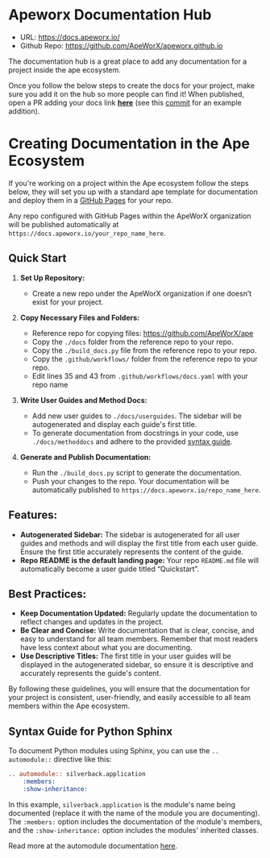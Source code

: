 # Apeworx Documentation Hub

- URL: https://docs.apeworx.io/
- Github Repo: https://github.com/ApeWorX/apeworx.github.io

The documentation hub is a great place to add any documentation for a project inside the ape ecosystem.

Once you follow the below steps to create the docs for your project, make sure you add it on the hub so more people can find it! When published, open a PR adding your docs link [**here**](https://github.com/ApeWorX/apeworx.github.io/blob/main/src/App.js#L12) (see this [commit](https://github.com/ApeWorX/apeworx.github.io/pull/6/commits/99e2680b4538a934d8b224376a72549ea741fa1e) for an example addition).

# Creating Documentation in the Ape Ecosystem

If you're working on a project within the Ape ecosystem follow the steps below, they will set you up with a standard ape template for documentation and deploy them in a [GitHub Pages](https://pages.github.com/) for your repo.

Any repo configured with GitHub Pages within the ApeWorX organization will be published automatically at `https://docs.apeworx.io/your_repo_name_here`.

## Quick Start

1. **Set Up Repository:**
   - Create a new repo under the ApeWorX organization if one doesn’t exist for your project.

2. **Copy Necessary Files and Folders:**
   - Reference repo for copying files: https://github.com/ApeWorX/ape
   - Copy the `./docs` folder from the reference repo to your repo.
   - Copy the `./build_docs.py` file from the reference repo to your repo.
   - Copy the `.github/workflows/` folder from the reference repo to your repo.
   - Edit lines 35 and 43 from `.github/workflows/docs.yaml` with your repo name

4. **Write User Guides and Method Docs:**
   - Add new user guides to `./docs/userguides`. The sidebar will be autogenerated and display each guide's first title.
   - To generate documentation from docstrings in your code, use `./docs/methoddocs` and adhere to the provided [syntax guide](#Syntax-Guide-for-Python-Sphinx).

5. **Generate and Publish Documentation:**
   - Run the `./build_docs.py` script to generate the documentation.
   - Push your changes to the repo. Your documentation will be automatically published to `https://docs.apeworx.io/repo_name_here`.

## Features:

- **Autogenerated Sidebar:** The sidebar is autogenerated for all user guides and methods and will display the first title from each user guide. Ensure the first title accurately represents the content of the guide.
- **Repo README is the default landing page:** Your repo `README.md` file will automatically become a user guide titled “Quickstart”.

## Best Practices:

- **Keep Documentation Updated:** Regularly update the documentation to reflect changes and updates in the project.
- **Be Clear and Concise:** Write documentation that is clear, concise, and easy to understand for all team members. Remember that most readers have less context about what you are documenting.
- **Use Descriptive Titles:** The first title in your user guides will be displayed in the autogenerated sidebar, so ensure it is descriptive and accurately represents the guide's content.

By following these guidelines, you will ensure that the documentation for your project is consistent, user-friendly, and easily accessible to all team members within the Ape ecosystem.


## Syntax Guide for Python Sphinx

To document Python modules using Sphinx, you can use the `.. automodule::` directive like this:

```rst
.. automodule:: silverback.application
    :members:
    :show-inheritance:
```

In this example, `silverback.application` is the module's name being documented (replace it with the name of the module you are documenting). The `:members:` option includes the documentation of the module's members, and the `:show-inheritance:` option includes the modules' inherited classes.

Read more at the automodule documentation [here](https://www.sphinx-doc.org/en/master/usage/extensions/autodoc.html). 
